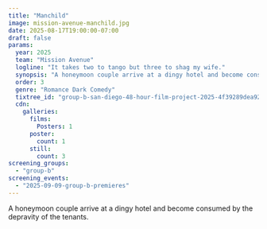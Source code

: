```yaml
---
title: "Manchild"
image: mission-avenue-manchild.jpg
date: 2025-08-17T19:00:00-07:00
draft: false
params:
  year: 2025
  team: "Mission Avenue"
  logline: "It takes two to tango but three to shag my wife."
  synopsis: "A honeymoon couple arrive at a dingy hotel and become consumed by the depravity of the tenants."
  order: 3
  genre: "Romance Dark Comedy"
  tixtree_id: "group-b-san-diego-48-hour-film-project-2025-4f39289dea92"
  cdn:
    galleries:
      films:
        Posters: 1
      poster:
        count: 1
      still:
        count: 3
screening_groups:
  - "group-b"
screening_events:
  - "2025-09-09-group-b-premieres"
---
```


A honeymoon couple arrive at a dingy hotel and become consumed by the depravity of the tenants.
